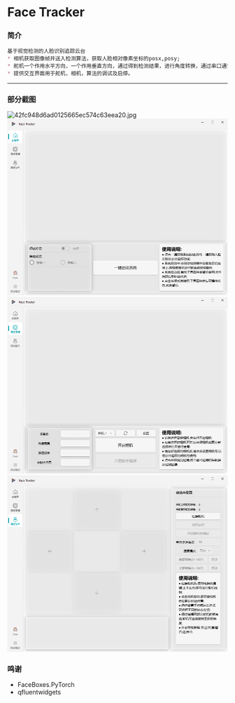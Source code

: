 # Face Tracker

### 简介
```md
基于视觉检测的人脸识别追踪云台
* 相机获取图像帧并送入检测算法，获取人脸相对像素坐标的posx,posy;
* 舵机一个作用水平方向，一个作用垂直方向，通过得到检测结果，进行角度转换，通过串口通讯的方式控制舵机;
* 提供交互界面用于舵机，相机，算法的调试及启停。
```
---

### 部分截图
![42fc948d6ad0125665ec574c63eea20.jpg](doc%2F42fc948d6ad0125665ec574c63eea20.jpg)
![img.png](doc%2Fimg.png)![img_1.png](doc%2Fimg_1.png)![img_2.png](doc%2Fimg_2.png)

### 鸣谢
* FaceBoxes.PyTorch
* qfluentwidgets